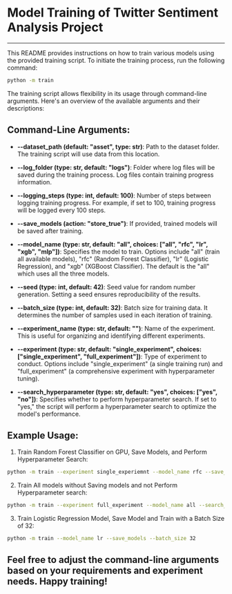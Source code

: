 # Model Training of Twitter Sentiment Analysis Project
----

This README provides instructions on how to train various models using the provided training script. To initiate the training process, run the following command:
```bash
python -m train
```

The training script allows flexibility in its usage through command-line arguments. Here's an overview of the available arguments and their descriptions:

## Command-Line Arguments:
* **--dataset_path (default: "asset", type: str)**: Path to the dataset folder. The training script will use data from this location.

* **--log_folder (type: str, default: "logs")**: Folder where log files will be saved during the training process. Log files contain training progress information.

* **--logging_steps (type: int, default: 100)**: Number of steps between logging training progress. For example, if set to 100, training progress will be logged every 100 steps.

* **--save_models (action: "store_true")**: If provided, trained models will be saved after training.

* **--model_name (type: str, default: "all", choices: ["all", "rfc", "lr", "xgb", "mlp"])**: Specifies the model to train. Options include "all" (train all available models), "rfc" (Random Forest Classifier), "lr" (Logistic Regression), and "xgb" (XGBoost Classifier). The default is the "all" which uses all the three models.
* **--seed (type: int, default: 42)**: Seed value for random number generation. Setting a seed ensures reproducibility of the results.

* **--batch_size (type: int, default: 32)**: Batch size for training data. It determines the number of samples used in each iteration of training.

* **--experiment_name (type: str, default: "")**: Name of the experiment. This is useful for organizing and identifying different experiments.

* **--experiment (type: str, default: "single_experiment", choices: ["single_experiment", "full_experiment"])**: Type of experiment to conduct. Options include "single_experiment" (a single training run) and "full_experiment" (a comprehensive experiment with hyperparameter tuning).

* **--search_hyperparameter (type: str, default: "yes", choices: ["yes", "no"])**: Specifies whether to perform hyperparameter search. If set to "yes," the script will perform a hyperparameter search to optimize the model's performance.

## Example Usage:
1. Train Random Forest Classifier on GPU, Save Models, and Perform Hyperparameter Search:

```bash
python -m train --experiment single_experiemnt --model_name rfc --save_models --search_hyperparameter yes
```

2. Train All models without Saving models and not Perform Hyperparameter search:
```bash
python -m train --experiment full_experiment --model_name all --search_hyperparameter no
```

3. Train Logistic Regression Model, Save Model and Train with a Batch Size of 32:
```bash
python -m train --model_name lr --save_models --batch_size 32
```


## Feel free to adjust the command-line arguments based on your requirements and experiment needs. Happy training!